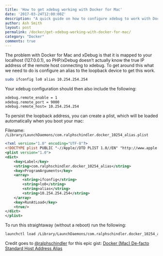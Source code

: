 ```yaml
---
title: 'How to get xdebug working with Docker for Mac'
date: '2017-03-24T12:00:00Z'
description: "A quick guide on how to configure xdebug to work with Docker for Mac"
author: Ash Smith
layout: post
permalink: /docker/get-xdebug-working-with-docker-for-mac/
category: "Docker"
comments: true
---
```


The problem with Docker for Mac and xDebug is that it is mapped to your localhost (127.0.0.1), so PHP/xDebug doesn’t actually know the true IP address of the remote host connecting to xdebug. To get around this what we need to do is configure an alias to the loopback device to get this work.

```bash
sudo ifconfig lo0 alias 10.254.254.254
```

Your xdebug configuration should then also include the following:

```bash
xdebug.remote_enable = 1
xdebug.remote_port = 9000
xdebug.remote_host= 10.254.254.254
```

To persist the loopback address, you can create a plist, which will be loaded automatically when you boot your mac:

Filename: `/Library/LaunchDaemons/com.ralphschindler.docker_10254_alias.plist`

```xml
<?xml version="1.0" encoding="UTF-8"?>
<!DOCTYPE plist PUBLIC "-//Apple//DTD PLIST 1.0//EN" "http://www.apple.com/DTDs/PropertyList-1.0.dtd">
<plist version="1.0">
<dict>
    <key>Label</key>
    <string>com.ralphschindler.docker_10254_alias</string>
    <key>ProgramArguments</key>
    <array>
        <string>ifconfig</string>
        <string>lo0</string>
        <string>alias</string>
        <string>10.254.254.254</string>
    </array>
    <key>RunAtLoad</key>
    <true/>
</dict>
</plist>
```

To run this straightaway (without a reboot) run the following:

```bash
launchctl load /Library/LaunchDaemons/com.ralphschindler.docker_10254_alias.plist
```

Credit goes to [@ralphschindler](https://github.com/ralphschindler) for this epic gist: [Docker (Mac) De-facto Standard Host Address Alias](https://gist.github.com/ralphschindler/535dc5916ccbd06f53c1b0ee5a868c93)
